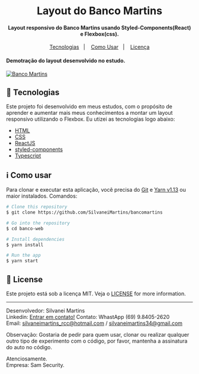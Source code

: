 <h1 align="center">
    Layout do Banco Martins
</h1>

<h4 align="center">
  Layout responsivo do Banco Martins usando Styled-Components(React) e Flexbox(css).
</h4>

<p align="center">
  <a href="#rocket-tecnologias">Tecnologias</a>&nbsp;&nbsp;&nbsp;|&nbsp;&nbsp;&nbsp;
  <a href="#information_source-como-usar">Como Usar</a>&nbsp;&nbsp;&nbsp;|&nbsp;&nbsp;&nbsp;
  <a href="#memo-license">Licença</a>
</p>

<h4 align="left">
  Demotração do layout desenvolvido no estudo.
</h4>

<a href="https://imgur.com/FDpU1W8"><img src="https://i.imgur.com/FDpU1W8.gif" title="Banco Martins" /></a>

## :rocket: Tecnologias

Este projeto foi desenvolvido em meus estudos, com o propósito de aprender e aumentar mais meus conhecimentos a montar um layout responsivo utilizando o Flexbox. Eu utizei as tecnologias logo abaixo:

-  [HTML](https://developer.mozilla.org/pt-BR/docs/Web/HTML)
-  [CSS](https://developer.mozilla.org/pt-BR/docs/Web/CSS/)
-  [ReactJS](https://reactjs.org/)
-  [styled-components](https://www.styled-components.com/)
-  [Typescript](https://www.typescriptlang.org/)

## :information_source: Como usar

Para clonar e executar esta aplicação, você precisa do [Git](https://git-scm.com) e [Yarn v1.13](https://yarnpkg.com/) ou maior instalados. Comandos:

```bash
# Clone this repository
$ git clone https://github.com/SilvaneiMartins/bancomartins

# Go into the repository
$ cd banco-web

# Install dependencies
$ yarn install

# Run the app
$ yarn start
```

## :memo: License
Este projeto está sob a licença MIT. Veja o [LICENSE](https://github.com/SilvaneiMartins/bancomartins/blob/master/LICENSE) for more information.

---

Desenvolvedor: Silvanei Martins<br>
Linkedin: [Entrar em contato!](https://www.linkedin.com/in/silvanei-martins-a5412436/)
Contato: WhastApp (69) 9.8405-2620<br>
Email: silvaneimartins_rcc@hotmail.com / silvaneimartins34@gmail.com<br>

Observação: Gostaria de pedir para quem usar, clonar ou realizar qualquer outro tipo de experimento com o código,
por favor, mantenha a assinatura do auto no código.<br>

Atenciosamente.<br>
Empresa: Sam Security.

